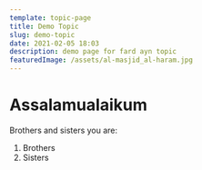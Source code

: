 ```yaml
---
template: topic-page
title: Demo Topic
slug: demo-topic
date: 2021-02-05 18:03
description: demo page for fard ayn topic
featuredImage: /assets/al-masjid_al-haram.jpg
---
```

# Assalamualaikum

Brothers and sisters you are:

1. Brothers
2. Sisters